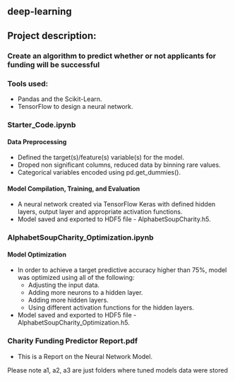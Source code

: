 ## deep-learning

## Project description:
### Create an algorithm to predict whether or not applicants for funding will be successful

### Tools used:
* Pandas and the Scikit-Learn.
* TensorFlow to design a neural network.

### Starter_Code.ipynb

#### Data Preprocessing
* Defined the target(s)/feature(s) variable(s) for the model.
* Droped non significant columns, reduced data by binning rare values.
* Categorical variables encoded using pd.get_dummies(). 

#### Model Compilation, Training, and Evaluation
* A neural network created via TensorFlow Keras with defined hidden layers, output layer and appropriate activation functions.
* Model saved and exported to HDF5 file - AlphabetSoupCharity.h5.

### AlphabetSoupCharity_Optimization.ipynb

#### Model Optimization 
* In order to achieve a target predictive accuracy higher than 75%, model was optimized using all of the following:
  - Adjusting the input data.
  - Adding more neurons to a hidden layer.
  - Adding more hidden layers.
  - Using different activation functions for the hidden layers.
* Model saved and exported to HDF5 file - AlphabetSoupCharity_Optimization.h5.

### Charity Funding Predictor Report.pdf
* This is a Report on the Neural Network Model.

Please note a1, a2, a3 are just folders where tuned models data were stored
